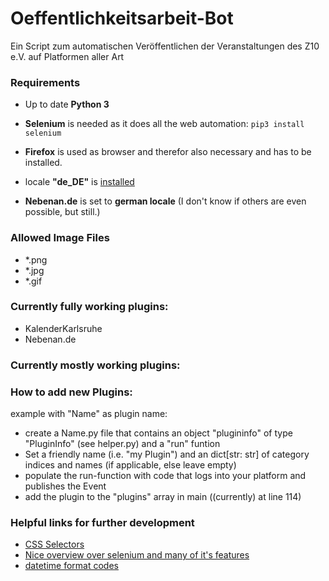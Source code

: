 # Oeffentlichkeitsarbeit-Bot
Ein Script zum automatischen Veröffentlichen der Veranstaltungen des Z10 e.V. auf Platformen aller Art

### Requirements

- Up to date **Python 3**

- **Selenium** is needed as it does all the web automation: `pip3 install selenium`

- **Firefox** is used as browser and therefor also necessary and has to be installed.

- locale **"de_DE"** is [installed](https://ubuntuforums.org/showthread.php?t=196414)

- **Nebenan.de** is set to **german locale** (I don't know if others are even possible, but still.)

### Allowed Image Files
- *.png
- *.jpg
- *.gif

### Currently fully working plugins:
- KalenderKarlsruhe
- Nebenan.de

### Currently mostly working plugins:

### How to add new Plugins:
example with "Name" as plugin name:
- create a Name.py file that contains an object "plugininfo" of type "PluginInfo" (see helper.py) and a "run" funtion
- Set a friendly name (i.e. "my Plugin") and an dict[str: str] of category indices and names (if applicable, else leave empty)
- populate the run-function with code that logs into your platform and publishes the Event
- add the plugin to the "plugins" array in main ((currently) at line 114)

### Helpful links for further development
- [CSS Selectors](https://www.w3schools.com/cssref/css_selectors.php)
- [Nice overview over selenium and many of it's features](https://pythonexamples.org/python-selenium-introduction/)
- [datetime format codes](https://www.geeksforgeeks.org/python-datetime-strptime-function/)
